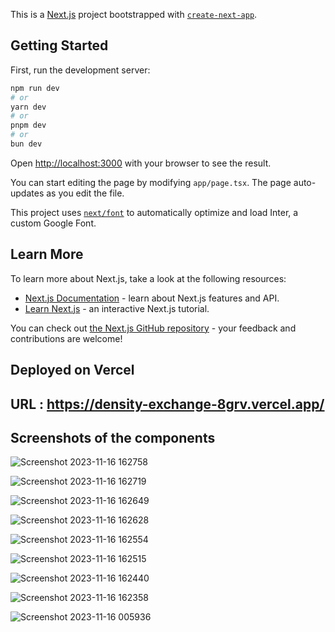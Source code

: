 This is a [Next.js](https://nextjs.org/) project bootstrapped with [`create-next-app`](https://github.com/vercel/next.js/tree/canary/packages/create-next-app).

## Getting Started

First, run the development server:

```bash
npm run dev
# or
yarn dev
# or
pnpm dev
# or
bun dev
```

Open [http://localhost:3000](http://localhost:3000) with your browser to see the result.

You can start editing the page by modifying `app/page.tsx`. The page auto-updates as you edit the file.

This project uses [`next/font`](https://nextjs.org/docs/basic-features/font-optimization) to automatically optimize and load Inter, a custom Google Font.

## Learn More

To learn more about Next.js, take a look at the following resources:

- [Next.js Documentation](https://nextjs.org/docs) - learn about Next.js features and API.
- [Learn Next.js](https://nextjs.org/learn) - an interactive Next.js tutorial.

You can check out [the Next.js GitHub repository](https://github.com/vercel/next.js/) - your feedback and contributions are welcome!

## Deployed on Vercel

## URL : https://density-exchange-8grv.vercel.app/

## Screenshots of the components



![Screenshot 2023-11-16 162758](https://github.com/NikhilKD/density_exchange/assets/72371791/75ed9e16-4f81-47d8-8e98-259dac96eede)



![Screenshot 2023-11-16 162719](https://github.com/NikhilKD/density_exchange/assets/72371791/211f457d-d5b9-48c5-ab6c-acf4d137aa8a)



![Screenshot 2023-11-16 162649](https://github.com/NikhilKD/density_exchange/assets/72371791/9c3210af-3994-465a-837c-63632255adb5)




![Screenshot 2023-11-16 162628](https://github.com/NikhilKD/density_exchange/assets/72371791/60a658ee-6c14-40d1-9ff9-dbe9ffa4af84)




![Screenshot 2023-11-16 162554](https://github.com/NikhilKD/density_exchange/assets/72371791/8963aaa1-6abe-440b-abcf-e67d02a18533)



![Screenshot 2023-11-16 162515](https://github.com/NikhilKD/density_exchange/assets/72371791/ccee58b5-d258-4957-ad7b-8aea4d7d7da9)




![Screenshot 2023-11-16 162440](https://github.com/NikhilKD/density_exchange/assets/72371791/d4b74156-b845-4b31-bae1-af56d80061f6)



![Screenshot 2023-11-16 162358](https://github.com/NikhilKD/density_exchange/assets/72371791/878abf5d-f36d-4219-acdb-912de7450bc9)



![Screenshot 2023-11-16 005936](https://github.com/NikhilKD/density_exchange/assets/72371791/abd5ad11-2d4f-476f-8e00-82c0a1f49758)
